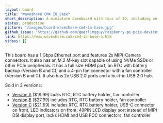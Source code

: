 ```yaml
---
layout: board
title: "Waveshare CM4 IO Base"
short_description: A miniature baseboard with tons of IO, including an M.2 slot.
status: production
picture: "/images/board-waveshare-cm4-io-base.jpg"
github_issue: "https://github.com/geerlingguy/raspberry-pi-pcie-devices/issues/110"
link: https://www.waveshare.com/cm4-io-base-b.htm
videos: []
---
```

This board has a 1 Gbps Ethernet port and features 2x MIPI-Camera connectors. It also has an M.2 M-key slot capable of using NVMe SSDs or other PCIe peripherals. It has a full size HDMI port, an RTC with battery backup (Version B and C), and a 4-pin fan connector with a fan controller (Version B and C). It also has 2x USB 2.0 ports and a built-in USB 2.0 hub.

Sold in 3 versions:
* [Version A](https://www.waveshare.com/cm4-io-base-a.htm) ($19.99) lacks RTC, RTC battery holder, fan controller
* [Version B](https://www.waveshare.com/cm4-io-base-b.htm) ($27.99) includes RTC, RTC battery holder, fan controller
* [Version C](https://www.waveshare.com/cm4-io-base-c.htm) ($21.99) includes RTC, RTC battery holder, USB-C connector on front, LED indicators on front, 40PIN LCD display port instead of MIPI DSI display port, lacks HDMI and USB FCC connectors, fan controller
